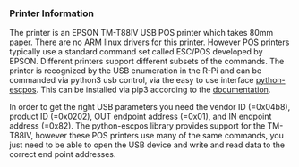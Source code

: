 ### Printer Information

The printer is an EPSON TM-T88IV USB POS printer which takes 80mm paper.
There are no ARM linux drivers for this printer. 
However POS printers typically use a standard command set called ESC/POS developed by EPSON.
Different printers support different subsets of the commands. The printer is recognized by the USB enumeration in
the R-Pi and can be commanded via python3 usb control, via the easy to use interface 
[python-escpos](https://github.com/python-escpos/python-escpos). 
This can be installed via pip3 according to the 
[documentation](http://python-escpos.readthedocs.io/en/latest/user/installation.html).

In order to get the right USB parameters you need the vendor ID (=0x04b8), product ID (=0x0202), 
OUT endpoint address (=0x01), and IN endpoint address (=0x82). 
The python-escpos library provides support for the TM-T88IV, however these POS printers use many of the same 
commands, you just need to be able to open the USB device and write and read data to the correct end point addresses.
